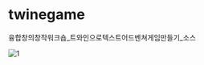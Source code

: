 # twinegame
융합창의창작워크숍_트와인으로텍스트어드벤쳐게임만들기_소스


![1](https://user-images.githubusercontent.com/59537819/93169084-4af8e200-f75f-11ea-8bb6-5aa4ac388f90.png)

